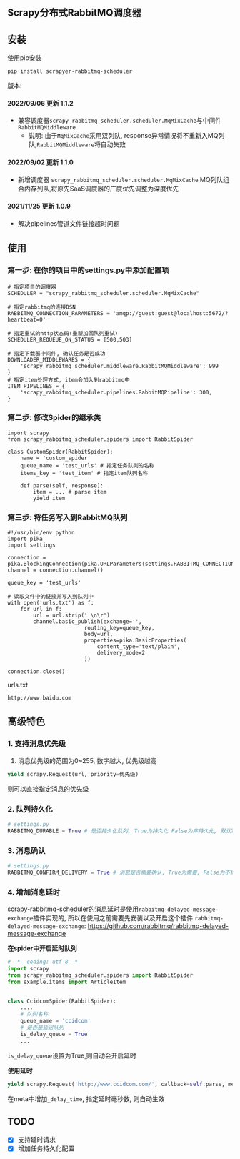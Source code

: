 ## Scrapy分布式RabbitMQ调度器
## 安装

使用pip安装

```
pip install scrapyer-rabbitmq-scheduler
```

版本:
#### 2022/09/06 更新 1.1.2
- 兼容调度器`scrapy_rabbitmq_scheduler.scheduler.MqMixCache`与中间件`RabbitMQMiddleware`
  - 说明: 由于`MqMixCache`采用双列队, response异常情况将不重新入MQ列队,`RabbitMQMiddleware`将自动失效

#### 2022/09/02 更新 1.1.0
- 新增调度器 `scrapy_rabbitmq_scheduler.scheduler.MqMixCache` MQ列队组合内存列队,将原先SaaS调度器的广度优先调整为深度优先

#### 2021/11/25 更新 1.0.9
- 解决pipelines管道文件链接超时问题

## 使用
### 第一步: 在你的项目中的settings.py中添加配置项
```
# 指定项目的调度器
SCHEDULER = "scrapy_rabbitmq_scheduler.scheduler.MqMixCache"

# 指定rabbitmq的连接DSN
RABBITMQ_CONNECTION_PARAMETERS = 'amqp://guest:guest@localhost:5672/?heartbeat=0'

# 指定重试的http状态码(重新加回队列重试)
SCHEDULER_REQUEUE_ON_STATUS = [500,503]

# 指定下载器中间件, 确认任务是否成功
DOWNLOADER_MIDDLEWARES = {
    'scrapy_rabbitmq_scheduler.middleware.RabbitMQMiddleware': 999
}
# 指定item处理方式, item会加入到rabbitmq中
ITEM_PIPELINES = {
    'scrapy_rabbitmq_scheduler.pipelines.RabbitMQPipeline': 300,
}
```

### 第二步: 修改Spider的继承类
```
import scrapy
from scrapy_rabbitmq_scheduler.spiders import RabbitSpider

class CustomSpider(RabbitSpider):
    name = 'custom_spider'    
    queue_name = 'test_urls' # 指定任务队列的名称
    items_key = 'test_item' # 指定item队列名称

    def parse(self, response):
        item = ... # parse item
        yield item
```

### 第三步: 将任务写入到RabbitMQ队列
```
#!/usr/bin/env python
import pika
import settings

connection = pika.BlockingConnection(pika.URLParameters(settings.RABBITMQ_CONNECTION_PARAMETERS))
channel = connection.channel()

queue_key = 'test_urls'

# 读取文件中的链接并写入到队列中
with open('urls.txt') as f:
    for url in f:
        url = url.strip(' \n\r')
        channel.basic_publish(exchange='',
                        routing_key=queue_key,
                        body=url,
                        properties=pika.BasicProperties(
                            content_type='text/plain',
                            delivery_mode=2
                        ))

connection.close()
```
urls.txt
```text
http://www.baidu.com
```
## 高级特色
### 1. 支持消息优先级
1. 消息优先级的范围为0~255, 数字越大, 优先级越高
```python
yield scrapy.Request(url, priority=优先级)
```
则可以直接指定消息的优先级

### 2. 队列持久化
```python
# settings.py
RABBITMQ_DURABLE = True # 是否持久化队列, True为持久化 False为非持久化, 默认True
```

### 3. 消息确认
```python
# settings.py
RABBITMQ_CONFIRM_DELIVERY = True # 消息是否需要确认, True为需要, False为不需要, 默认是True
```

### 4. 增加消息延时
scrapy-rabbitmq-scheduler的消息延时是使用`rabbitmq-delayed-message-exchange`插件实现的, 所以在使用之前需要先安装以及开启这个插件
`rabbitmq-delayed-message-exchange`: https://github.com/rabbitmq/rabbitmq-delayed-message-exchange

**在spider中开启延时队列**
```python
# -*- coding: utf-8 -*-
import scrapy
from scrapy_rabbitmq_scheduler.spiders import RabbitSpider
from example.items import ArticleItem


class CcidcomSpider(RabbitSpider):
    ....
    # 队列名称
    queue_name = 'ccidcom'
    # 是否是延迟队列
    is_delay_queue = True
    ...
```
`is_delay_queue`设置为True,则自动会开启延时

**使用延时**
```python
yield scrapy.Request('http://www.ccidcom.com/', callback=self.parse, meta={'_delay_time': 10000})
```
在meta中增加`_delay_time`, 指定延时毫秒数, 则自动生效
## TODO
- [x] 支持延时请求
- [x] 增加任务持久化配置
